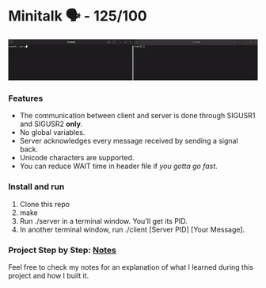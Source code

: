 # Minitalk 🗣 - 125/100
![](./extras/demo.gif)

### Features
* The communication between client and server is done through SIGUSR1 and SIGUSR2 **only**.
* No global variables.
* Server acknowledges every message received by sending a signal back.
* Unicode characters are supported.
* You can reduce WAIT time in header file if _you gotta go fast_.

### Install and run
1. Clone this repo
2. make
3. Run ./server in a terminal window. You'll get its PID.
4. In another terminal window, run ./client [Server PID] [Your Message].

### Project Step by Step: [Notes](./extras/Notes)
Feel free to check my notes for an explanation of what I learned during this project and how I built it.
